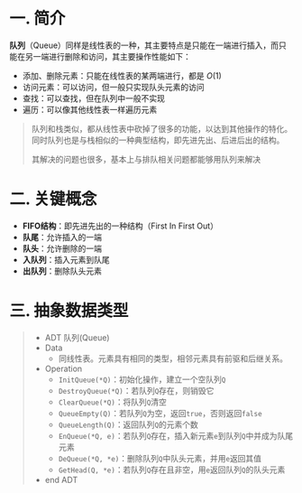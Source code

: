 # 一. 简介

**队列**（Queue）同样是线性表的一种，其主要特点是只能在一端进行插入，而只能在另一端进行删除和访问，其主要操作性能如下：

- 添加、删除元素：只能在线性表的某两端进行，都是 $O(1)$
- 访问元素：可以访问，但一般只实现队头元素的访问
- 查找：可以查找，但在队列中一般不实现
- 遍历：可以像其他线性表一样遍历元素

> 队列和栈类似，都从线性表中砍掉了很多的功能，以达到其他操作的特化。同时队列也是与栈相似的一种典型结构，即先进先出、后进后出的结构。
>
> 其解决的问题也很多，基本上与排队相关问题都能够用队列来解决



# 二. 关键概念

- **FIFO结构**：即先进先出的一种结构（First In First Out）
- **队尾**：允许插入的一端
- **队头**：允许删除的一端
- **入队列**：插入元素到队尾
- **出队列**：删除队头元素


# 三. 抽象数据类型

> - ADT 队列(Queue)
> - Data
>   - 同线性表。元素具有相同的类型，相邻元素具有前驱和后继关系。
> - Operation
>   - `InitQueue(*Q)`：初始化操作，建立一个空队列`Q`
>   - `DestroyQueue(*Q)`：若队列`Q`存在，则销毁它
>   - `ClearQueue(*Q)`：将队列`Q`清空
>   - `QueueEmpty(Q)`：若队列`Q`为空，返回`true`，否则返回`false`
>   - `QueueLength(Q)`：返回队列`Q`的元素个数
>   - `EnQueue(*Q, e)`：若队列`Q`存在，插入新元素`e`到队列`Q`中并成为队尾元素
>   - `DeQueue(*Q, *e)`：删除队列`Q`中队头元素，并用`e`返回其值
>   - `GetHead(Q, *e)`：若队列`Q`存在且非空，用`e`返回队列`Q`的队头元素
> - end ADT

